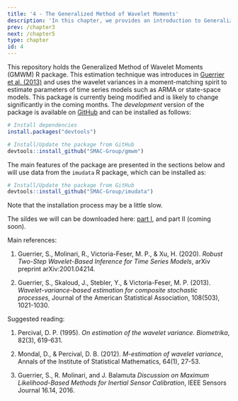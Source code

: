 ```yaml
---
title: '4 - The Generalized Method of Wavelet Moments'
description: 'In this chapter, we provides an introduction to Generalized Method of Wavelet Moments and its robust extension. This chapter is based on the R package gmwm.'
prev: /chapter3
next: /chapter5
type: chapter
id: 4
---
```


<exercise id="1" title="General Information">

This repository holds the Generalized Method of Wavelet Moments (GMWM) R package. This estimation technique was introduces in [Guerrier et al. (2013)](https://doi.org/10.1080/01621459.2013.799920) and uses the wavelet variances in a moment-matching spirit to estimate parameters of time series models such as ARMA or state-space models. This package is currently being modified and is likely to change significantly in the coming months. The *development* version of the package is available on [GitHub](https://github.com/SMAC-Group/gmwm) and can be installed as follows:

```r
# Install dependencies
install.packages("devtools")

# Install/Update the package from GitHub
devtools::install_github("SMAC-Group/gmwm")
```

The main features of the package are presented in the sections below and will use data from the `imudata` R package, which can be installed as:

```r
# Install/Update the package from GitHub
devtools::install_github("SMAC-Group/imudata")
```

Note that the installation process may be a little slow.

The sildes we will can be downloaded here:  [part I](https://github.com/SMAC-Group/course_smac_epfl/raw/master/pdf_slides/slides_chap4_1.pdf), and part II (coming soon). 


Main references:

1. Guerrier, S., Molinari, R., Victoria-Feser, M. P., & Xu, H. (2020). *Robust Two-Step Wavelet-Based Inference for Time Series Models*, arXiv preprint arXiv:2001.04214.

2. Guerrier, S., Skaloud, J., Stebler, Y., & Victoria-Feser, M. P. (2013). *Wavelet-variance-based estimation for composite stochastic processes*, Journal of the American Statistical Association, 108(503), 1021-1030.

Suggested reading:

1. Percival, D. P. (1995). *On estimation of the wavelet variance. Biometrika*, 82(3), 619-631.

2. Mondal, D., & Percival, D. B. (2012). *M-estimation of wavelet variance*, Annals of the Institute of Statistical Mathematics, 64(1), 27-53.

3. Guerrier, S., R. Molinari, and J. Balamuta *Discussion on Maximum Likelihood-Based Methods for Inertial Sensor Calibration*, IEEE Sensors Journal 16.14, 2016.


</exercise>

<exercise id="2" title="Computing the Wavelet Variance">

<slides source="chapter4_01"> 
</slides>

</exercise>


<exercise id="3" title="Computing the Robust Wavelet Variance">

<slides source="chapter4_02"> 
</slides>

</exercise>


<exercise id="4" title="The Generalized Method of Wavelet Moments">

<slides source="chapter4_03"> 
</slides>

</exercise>


<exercise id="5" title="Model Selection">

<slides source="chapter4_04"> 
</slides>

</exercise>

<exercise id="6" title="Example: Hydrology">

<slides source="chapter4_05"> 
</slides>

</exercise>

<exercise id="7" title="Example: Saving rates">

<slides source="chapter4_06"> 
</slides>

</exercise>
